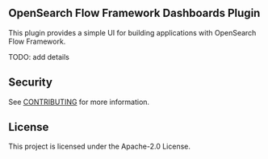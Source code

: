 ## OpenSearch Flow Framework Dashboards Plugin

This plugin provides a simple UI for building applications with OpenSearch Flow Framework.

TODO: add details

## Security

See [CONTRIBUTING](CONTRIBUTING.md#security-issue-notifications) for more information.

## License

This project is licensed under the Apache-2.0 License.
